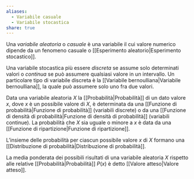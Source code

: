 ```yaml
---
aliases:
  - Variabile casuale
  - Variabile stocastica
share: true
---
```


Una *variabile aleatoria* o *casuale* è una variabile il cui valore numerico dipende da un fenomeno casuale o [[Esperimento aleatorio|Esperimento stocastico]].

Una variabile stocastica più essere *discreta* se assume solo determinati valori o *continua* se può assumere qualsiasi valore in un intervallo.
Un particolare tipo di variabile discreta è la [[Variabile bernoulliana|Variabile bernoulliana]], la quale può assumere solo uno fra due valori.

Data una variabile aleatoria $X$ la [[Probabilità|Probabilità]] di un dato valore $x$, dove $x$ è un possibile valore di $X$, è determinata da una [[Funzione di probabilità|Funzione di probabilità]] (variabili discrete) o da una [[Funzione di densità di probabilità|Funzione di densità di probabilità]] (variabili continue).
La probabilità che $X$ sia uguale o minore a $x$ è data da una [[Funzione di ripartizione|Funzione di ripartizione]].

L’insieme delle probabilità per ciascun possibile valore $x$ di $X$ formano una [[Distribuzione di probabilità|Distribuzione di probabilità]].

La media ponderata dei possibili risultati di una variabile aleatoria $X$ rispetto alle relative [[Probabilità|Probabilità]] $P(x)$ è detto [[Valore atteso|Valore atteso]].
